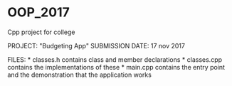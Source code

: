 # OOP_2017
Cpp project for college

PROJECT: "Budgeting App"
SUBMISSION DATE: 17 nov 2017

FILES:
	* classes.h contains class and member declarations
	* classes.cpp contains the implementations of these
	* main.cpp contains the entry point and the demonstration that the application works
